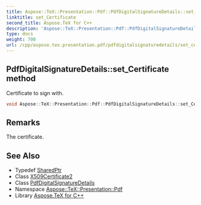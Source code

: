 ```yaml
---
title: Aspose::TeX::Presentation::Pdf::PdfDigitalSignatureDetails::set_Certificate method
linktitle: set_Certificate
second_title: Aspose.TeX for C++
description: 'Aspose::TeX::Presentation::Pdf::PdfDigitalSignatureDetails::set_Certificate method. Certificate to sign with in C++.'
type: docs
weight: 700
url: /cpp/aspose.tex.presentation.pdf/pdfdigitalsignaturedetails/set_certificate/
---
```

## PdfDigitalSignatureDetails::set_Certificate method


Certificate to sign with.

```cpp
void Aspose::TeX::Presentation::Pdf::PdfDigitalSignatureDetails::set_Certificate(System::SharedPtr<System::Security::Cryptography::X509Certificates::X509Certificate2> value)
```

## Remarks


The certificate. 
## See Also

* Typedef [SharedPtr](../../../system/sharedptr/)
* Class [X509Certificate2](../../../system.security.cryptography.x509certificates/x509certificate2/)
* Class [PdfDigitalSignatureDetails](../)
* Namespace [Aspose::TeX::Presentation::Pdf](../../)
* Library [Aspose.TeX for C++](../../../)
